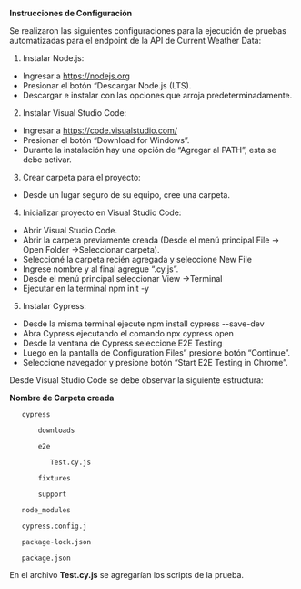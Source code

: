 **Instrucciones de Configuración**

Se realizaron las siguientes configuraciones para la ejecución de pruebas automatizadas para el endpoint de la API de Current Weather Data:

1. Instalar Node.js: 
- Ingresar a https://nodejs.org
- Presionar el botón “Descargar Node.js (LTS).
- Descargar e instalar con las opciones que arroja predeterminadamente.

2. Instalar Visual Studio Code:
- Ingresar a https://code.visualstudio.com/ 
- Presionar el botón “Download for Windows”.
- Durante la instalación hay una opción de “Agregar al PATH”, esta se debe activar.

3. Crear carpeta para el proyecto:
- Desde un lugar seguro de su equipo, cree una carpeta.

4. Inicializar proyecto en Visual Studio Code:
- Abrir Visual Studio Code.
- Abrir la carpeta previamente creada (Desde el menú principal File -> Open Folder ->Seleccionar carpeta).
- Seleccioné la carpeta recién agregada y seleccione New File
- Ingrese nombre y al final agregue “.cy.js”.
- Desde el menú principal seleccionar View ->Terminal
- Ejecutar en la terminal npm init -y
5. Instalar Cypress:
- Desde la misma terminal ejecute npm install cypress --save-dev
- Abra Cypress ejecutando el comando npx cypress open
- Desde la ventana de Cypress seleccione E2E Testing
- Luego en la pantalla de Configuration Files” presione botón “Continue”.
- Seleccione navegador y presione botón “Start E2E Testing in Chrome”.

Desde Visual Studio Code se debe observar la siguiente estructura:

**Nombre de Carpeta creada**

       cypress

           downloads

           e2e

              Test.cy.js

           fixtures

           support

       node_modules

       cypress.config.j

       package-lock.json

       package.json
       
En el archivo **Test.cy.js** se agregarían los scripts de la prueba.
